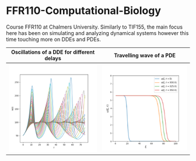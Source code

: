 # FFR110-Computational-Biology
Course FFR110 at Chalmers University. Similarly to TIF155, the main focus here has been on simulating and analyzing dynamical systems however this time touching more on DDEs and PDEs.

Oscillations of a DDE for different delays | Travelling wave of a PDE 
:-------------------------:|:-------------------------:
![](https://github.com/erik-norlin/FFR110-Computational-Biology/blob/main/CB%20HW%201/plots/1.1%20all%20T.png?raw=true)  |  ![](https://github.com/erik-norlin/FFR110-Computational-Biology/blob/main/CB%20HW%202/plots/2.1b_wave_1.png?raw=true)
